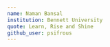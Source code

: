 ```yaml
---
name: Naman Bansal
institution: Bennett University
quote: Learn, Rise and Shine
github_user: psifrous
---
```

